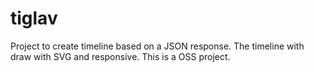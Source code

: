 # tiglav
Project to create timeline based on a JSON response. The timeline with draw with SVG and responsive. This is a OSS project.
